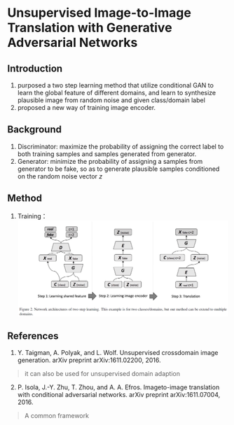 # Unsupervised Image-to-Image Translation with Generative Adversarial Networks

## Introduction
1. purposed a two step learning method that utilize conditional GAN to learn the global feature of different domains, and learn to synthesize plausible image from
random noise and given class/domain label
2. proposed a new way of training image encoder.

## Background
1. Discriminator: maximize the probability of assigning the correct label to both training samples and samples generated from generator.
2. Generator: minimize the probability of assigning a samples from generator to be fake, so as to generate plausible samples conditioned on the random noise vector $z$

## Method
1. Training：
![2step](./.assets/2step.png)
## References
1. Y. Taigman, A. Polyak, and L. Wolf. Unsupervised crossdomain image generation. arXiv preprint arXiv:1611.02200, 2016.
> it can also be used for unsupervised domain adaption

2. P. Isola, J.-Y. Zhu, T. Zhou, and A. A. Efros. Imageto-image translation with conditional adversarial networks. arXiv preprint arXiv:1611.07004, 2016.
> A common framework
